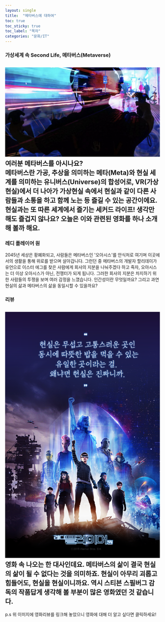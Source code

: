 ```yaml
---
layout: single
title:  "메타버스에 대하여"
toc: true
toc_sticky: true
toc_label: "목차"
categories: "문화/IT"
---
```


### 가상세계 속 Second Life, 메타버스(Metaverse)
![metaverse_VR_person](/assets/images/meta1.PNG)
여러분 메타버스를 아시나요?  
메타버스란 가공, 추상을 의미하는 메타(Meta)와 현실 세계를 의미하는 유니버스(Universe)의 합성어로, VR(가상현실)에서 더 나아가 가상현실 속에서 현실과 같이 다른 사람들과 소통을
하고 함께 노는 등 즐길 수 있는 공간이에요.  
현실과는 또 따른 세계에서 즐기는 세커드 라이프! 생각만 해도 즐겁지 않나요? 오늘은 이와 관련된 영화를 하나 소개해 볼까 해요.
---
### 레디 플레이어 원
2045년 세상은 황폐화되고, 사람들은 메타버스인 '오아시스'를 안식처로 여기며 이곳에서의 생활을 통해 위로를 받으며 살아갑니다. 그런던 중 메타버스의 개발자 할리데이가 유언으로 이스터
에그를 찾은 사람에게 회사의 지분을 나눠주겠다 하고 죽자, 오아시스는 더 이상 오아시스가 아닌, 전쟁터가 되게 됩니다. 그러한 회사의 지분은 차지하기 위한 사람들의 투쟁을 보며 여러
감정을 느꼈습니다. 인간성이란 무엇일까요? 그리고 과연 현실의 삶과 메타버스의 삶을 동일시할 수 있을까요?
### 리뷰
[![movie_advice](/assets/images/meta_movie_ad.PNG)](https://www.youtube.com/watch?v=78yu2W2lAAs)  
영화 속 나오는 한 대사인데요. 메타버스의 삶이 결국 현실의 삶이 될 수 없다는 것을 의미하죠. 현실이 아무리 괴롭고 힘들어도, 현실을 현실이니까요. 역시 스티븐 스필버그 감독의 작품답게
생각해 볼 부분이 많은 영화였던 것 같습니다.  
---
p.s 위 이미지에 영화리뷰를 링크해 놓았으니 영화에 대해 더 알고 싶다면 클릭하세요!
